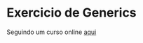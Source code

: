 # Exercicio de Generics
Seguindo um curso online [aqui](https://www.youtube.com/watch?v=KeMbPxfWb0Y&list=PLvrBgLo9icwMlT4sC-5tvQcNjI6qKsikN)

